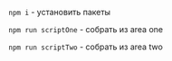 `npm i` - установить пакеты

`npm run scriptOne` - собрать из area one

`npm run scriptTwo` - собрать из area two
